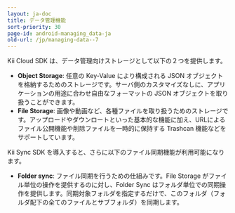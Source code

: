 ```yaml
---
layout: ja-doc
title: データ管理機能
sort-priority: 30
page-id: android-managing_data-ja
old-url: /jp/managing-data--7
---
```

Kii Cloud SDK は、データ管理向けストレージとして以下の２つを提供します。

 * **Object Storage**: 任意の Key-Value により構成される JSON オブジェクトを格納するためのストレージです。サーバ側のカスタマイズなしに、アプリケーションの用途に合わせ自由なフォーマットの JSON オブジェクトを取り扱うことができます。
 * **File Storage**: 画像や動画など、各種ファイルを取り扱うためのストレージです。アップロードやダウンロートといった基本的な機能に加え、URLによるファイル公開機能や削除ファイルを一時的に保持する Trashcan 機能などをサポートしています。

Kii Sync SDK を導入すると、さらに以下のファイル同期機能が利用可能になります。

 * **Folder sync**: ファイル同期を行うための仕組みです。File Storage がファイル単位の操作を提供するのに対し、Folder Sync はフォルダ単位での同期操作を提供します。同期対象フォルダを指定するだけで、このフォルダ（フォルダ配下の全てのファイルとサブフォルダ）を同期します。
